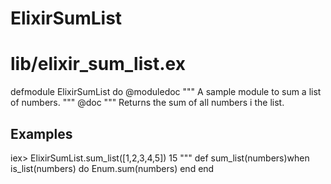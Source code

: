 # ElixirSumList

<!-- TODO: Create a Basic Elixir Function to Sum a List of Numbers in lib/elixir_sum_list.ex -->

# lib/elixir_sum_list.ex

defmodule ElixirSumList do
@moduledoc """
A sample module to sum a list of numbers.
"""
@doc """
Returns the sum of all numbers i the list.
## Examples
iex> ElixirSumList.sum_list([1,2,3,4,5])
15
"""
def sum_list(numbers)when is_list(numbers) do
Enum.sum(numbers)
end
end